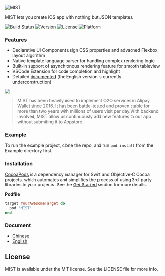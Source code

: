 


![MIST](https://zos.alipayobjects.com/rmsportal/UdQchQQMceYaxFkYQJHu.svg)

MIST lets you create iOS app with nothing but JSON templates.  

[![Build Status](https://travis-ci.org/Vizzle/MIST.svg?branch=master)](https://travis-ci.org/Vizzle/MIST)
[![Version](https://img.shields.io/cocoapods/v/MIST.svg?style=flat)](http://cocoapods.org/pods/MIST)
[![License](https://img.shields.io/cocoapods/l/MIST.svg?style=flat)](http://cocoapods.org/pods/MIST)
[![Platform](https://img.shields.io/cocoapods/p/MIST.svg?style=flat)](http://cocoapods.org/pods/MIST)

### Features

- Declaretive UI Component usign CSS properties and advacned Flexbox layout algorithm
- Native template language parser for handling complex rendering logic
- Built-in support of asynchronous rendering feature for smooth tableview
- VSCode Extension for code completion and highlight
- Detailed [documented](https://vizzle.github.io/MIST/) (the English version is currently underconstruction)

[![](http://i.ytimg.com/vi/Am4h2MZUggY/maxresdefault.jpg)](https://www.youtube.com/watch?v=Am4h2MZUggY)


> MIST has been heavily used to implement O2O services in Alipay Wallet since 2016. It has been battle-tested and proven stable for more than two years with millions of users visit per day.With backend involved, MIST allow us continuously add new features to our app without submiting it to Appstore.

### Example

To run the example project, clone the repo, and run `pod install` from the Example directory first.

### Installation

[CocoaPods](http://cocoapods.org) is a dependency manager for Swift and Objective-C Cocoa projects. which automates and simplifies the process of using 3rd-party libraries in your projects. See the [Get Started](https://cocoapods.org/#get_started) section for more details.

**Podfile**

```ruby
target YourAwesomeTarget do
  pod 'MIST'
end
```
### Document

- [Chinese](https://vizzle.github.io/MIST/)
- [English]()

## License

MIST is available under the MIT license. See the LICENSE file for more info.

